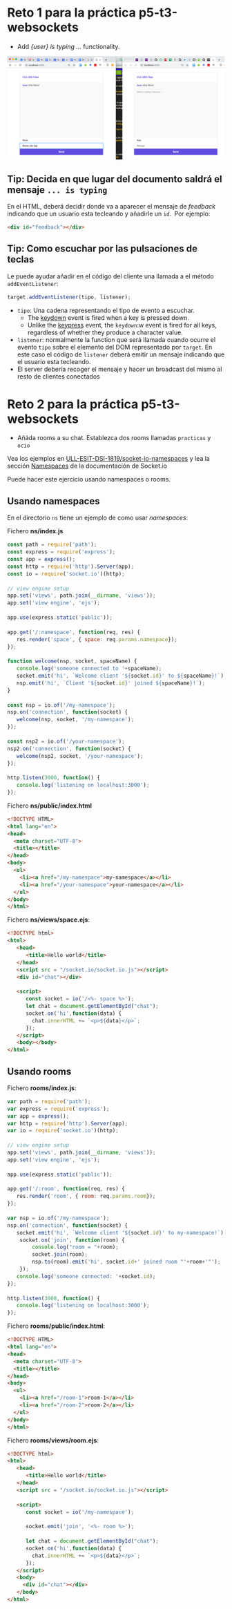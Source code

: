 # Reto 1 para la práctica p5-t3-websockets

* Add *{user} is typing ...* functionality.

![user is typing](reto-user-is-typing.png)

## Tip: Decida en que lugar del documento saldrá el mensaje `... is typing`

En el HTML, deberá decidir donde va a aparecer el mensaje de *feedback* indicando que un usuario
esta tecleando y añadirle un `id`.` `Por ejemplo:

```html
<div id="feedback"></div>
```

## Tip: Como escuchar por las pulsaciones de teclas

Le puede ayudar añadir en el código del cliente una llamada a el método `addEventListener`:

```js
target.addEventListener(tipo, listener);
```

* `tipo`: Una cadena representando el  tipo de evento a escuchar.
  - The [keydown](https://developer.mozilla.org/en-US/docs/Web/Events/keydown) event is fired when a key is pressed down.
  - Unlike the [keypress](https://developer.mozilla.org/en-US/docs/Web/Events/keypress) event, the `keydown`:w
 event is fired for all keys, regardless of whether they produce a character value.
* `listener`: normalmente la function que será llamada cuando ocurre el evento `tipo` sobre el elemento del DOM representado por `target`. En este caso el código de `listener` deberá emitir un mensaje indicando que el usuario esta tecleando.
* El server debería recoger el mensaje y hacer un broadcast del mismo al resto de clientes conectados

# Reto 2 para la práctica p5-t3-websockets

* Añáda rooms a su chat. Establezca dos rooms llamadas `practicas` y `ocio`

Vea los ejemplos en [ULL-ESIT-DSI-1819/socket-io-namespaces](https://github.com/ULL-ESIT-DSI-1819/socket-io-namespaces)
y lea la sección [Namespaces](https://socket.io/docs/rooms-and-namespaces/) de la documentación de Socket.io

Puede hacer este ejercicio usando namespaces o rooms.

## Usando namespaces

En el directorio `ns` tiene un ejemplo de como usar *namespaces*:

Fichero **ns/index.js**

```js
const path = require('path');
const express = require('express');
const app = express();
const http = require('http').Server(app);
const io = require('socket.io')(http);

// view engine setup
app.set('views', path.join(__dirname, 'views'));
app.set('view engine', 'ejs');

app.use(express.static('public'));

app.get('/:namespace', function(req, res) {
   res.render('space', { space: req.params.namespace});
});

function welcome(nsp, socket, spaceName) {
   console.log('someone connected to '+spaceName);
   socket.emit('hi', `Welcome client '${socket.id}' to ${spaceName}!`);
   nsp.emit('hi', `Client '${socket.id}' joined ${spaceName}!`);
}

const nsp = io.of('/my-namespace');
nsp.on('connection', function(socket) {
   welcome(nsp, socket, '/my-namespace');
});

const nsp2 = io.of('/your-namespace');
nsp2.on('connection', function(socket) {
   welcome(nsp2, socket, '/your-namespace');
});

http.listen(3000, function() {
   console.log('listening on localhost:3000');
});
```

Fichero **ns/public/index.html**

```html
<!DOCTYPE HTML>
<html lang="en">
<head>
  <meta charset="UTF-8">
  <title></title>
</head>
<body>
  <ul>
    <li><a href="/my-namespace">my-namespace</a></li>
    <li><a href="/your-namespace">your-namespace</a></li>
  </ul>
</body>
</html>
```

Fichero **ns/views/space.ejs**:

```html
<!DOCTYPE html>
<html>
   <head>
      <title>Hello world</title>
   </head>
   <script src = "/socket.io/socket.io.js"></script>
   <div id="chat"></div>

   <script>
      const socket = io('/<%- space %>');
      let chat = document.getElementById("chat");
      socket.on('hi',function(data) {
        chat.innerHTML += `<p>${data}</p>`;
      });
   </script>
   <body></body>
</html>
```

## Usando rooms

Fichero **rooms/index.js**:

```js
var path = require('path');
var express = require('express');
var app = express();
var http = require('http').Server(app);
var io = require('socket.io')(http);

// view engine setup
app.set('views', path.join(__dirname, 'views'));
app.set('view engine', 'ejs');

app.use(express.static('public'));

app.get('/:room', function(req, res) {
   res.render('room', { room: req.params.room});
});

var nsp = io.of('/my-namespace');
nsp.on('connection', function(socket) {
   socket.emit('hi', `Welcome client '${socket.id}' to my-namespace!`);
    socket.on('join', function(room) {
        console.log("room = "+room);
        socket.join(room);
        nsp.to(room).emit('hi', socket.id+' joined room "'+room+'"');
    });
   console.log('someone connected: '+socket.id);
});

http.listen(3000, function() {
   console.log('listening on localhost:3000');
});
```

Fichero **rooms/public/index.html**:

```html
<!DOCTYPE HTML>
<html lang="en">
<head>
  <meta charset="UTF-8">
  <title></title>
</head>
<body>
  <ul>
    <li><a href="/room-1">room-1</a></li>
    <li><a href="/room-2">room-2</a></li>
  </ul>
</body>
</html>
```

Fichero **rooms/views/room.ejs**:

```html
<!DOCTYPE html>
<html>
   <head>
      <title>Hello world</title>
   </head>
   <script src = "/socket.io/socket.io.js"></script>

   <script>
      const socket = io('/my-namespace');

      socket.emit('join', '<%- room %>');

      let chat = document.getElementById("chat");
      socket.on('hi',function(data) {
        chat.innerHTML += `<p>${data}</p>`;
      });
   </script>
   <body>
     <div id="chat"></div>
   </body>
</html>
```
